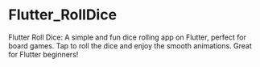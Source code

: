 # Flutter_RollDice
Flutter Roll Dice: A simple and fun dice rolling app on Flutter, perfect for board games. Tap to roll the dice and enjoy the smooth animations. Great for Flutter beginners!
